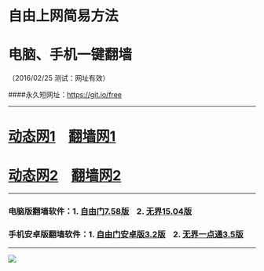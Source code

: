# 自由上网简易方法
# 电脑、手机一键翻墙
（2016/02/25 测试：网址有效）

####永久短网址：https://git.io/free

***

# <a href="https://d15386xf4zb0bp.cloudfront.net" target="_blank">动态网1</a>&nbsp;&nbsp;&nbsp;&nbsp;<a href="http://fq02.t31.org" target="_blank">翻墙网1</a>

# <a href="http://dt01.688.org/225" target="_blank">动态网2</a>&nbsp;&nbsp;&nbsp;&nbsp;<a href="http://d1kkh9rxjohuup.cloudfront.net" target="_blank">翻墙网2</a>

***

### 电脑版翻墙软件：1. <a href="http://fq04.igster.org/fgget.php?fid=fg758p.zip" target="_blank">自由门7.58版</a>&nbsp;&nbsp;&nbsp;&nbsp;2. <a href="http://fq04.igster.org/fgget.php?fid=u1504.zip" target="_blank">无界15.04版</a>

### 手机安卓版翻墙软件：1. <a href="http://fq04.igster.org/fgget.php?fid=fgma32.apk" target="_blank">自由门安卓版3.2版</a>&nbsp;&nbsp;&nbsp;&nbsp;2. <a href="http://fq04.igster.org/fgget.php?fid=um3.5.apk" target="_blank">无界一点通3.5版</a>

***

<p><img src="http://fq05.dler.org/pic/yjfq-20160207.png"></p> 
